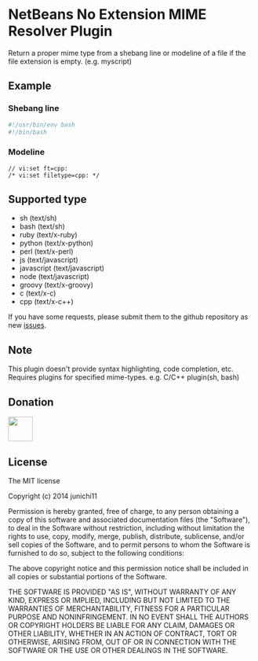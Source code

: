 # NetBeans No Extension MIME Resolver Plugin

Return a proper mime type from a shebang line or modeline of a file if the file extension is empty. (e.g. myscript)

## Example

### Shebang line

```sh
#!/usr/bin/env bash
#!/bin/bash
```

### Modeline

```
// vi:set ft=cpp:
/* vi:set filetype=cpp: */
```

## Supported type

- sh (text/sh)
- bash (text/sh)
- ruby (text/x-ruby)
- python (text/x-python)
- perl (text/x-perl)
- js (text/javascript)
- javascript (text/javascript)
- node (text/javascript)
- groovy (text/x-groovy)
- c (text/x-c)
- cpp (text/x-c++)

If you have some requests, please submit them to the github repository as new [issues](https://github.com/junichi11/netbeans-noext-mime-resolver/issues).

## Note

This plugin doesn't provide syntax highlighting, code completion, etc.
Requires plugins for specified mime-types. e.g. C/C++ plugin(sh, bash)

## Donation

<a href="https://www.patreon.com/junichi11"><img src="https://c5.patreon.com/external/logo/become_a_patron_button@2x.png" height="50"></a>

## License

The MIT license

Copyright (c) 2014 junichi11

Permission is hereby granted, free of charge, to any person obtaining a copy of this software and associated documentation files (the "Software"), to deal in the Software without restriction, including without limitation the rights to use, copy, modify, merge, publish, distribute, sublicense, and/or sell copies of the Software, and to permit persons to whom the Software is furnished to do so, subject to the following conditions:

The above copyright notice and this permission notice shall be included in all copies or substantial portions of the Software.

THE SOFTWARE IS PROVIDED "AS IS", WITHOUT WARRANTY OF ANY KIND, EXPRESS OR IMPLIED, INCLUDING BUT NOT LIMITED TO THE WARRANTIES OF MERCHANTABILITY, FITNESS FOR A PARTICULAR PURPOSE AND NONINFRINGEMENT. IN NO EVENT SHALL THE AUTHORS OR COPYRIGHT HOLDERS BE LIABLE FOR ANY CLAIM, DAMAGES OR OTHER LIABILITY, WHETHER IN AN ACTION OF CONTRACT, TORT OR OTHERWISE, ARISING FROM, OUT OF OR IN CONNECTION WITH THE SOFTWARE OR THE USE OR OTHER DEALINGS IN THE SOFTWARE.

